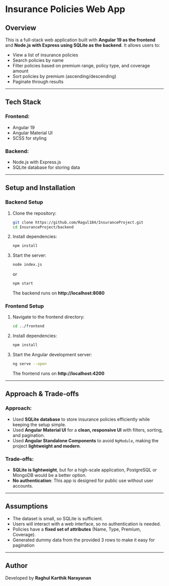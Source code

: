 # Insurance Policies Web App

## Overview
This is a full-stack web application built with **Angular 19 as the frontend** and **Node.js with Express using SQLite as the backend**. It allows users to:

- View a list of insurance policies
- Search policies by name
- Filter policies based on premium range, policy type, and coverage amount
- Sort policies by premium (ascending/descending)
- Paginate through results

---
## Tech Stack
### **Frontend**:
- Angular 19
- Angular Material UI
- SCSS for styling

### **Backend**:
- Node.js with Express.js
- SQLite database for storing data

---
## Setup and Installation

### **Backend Setup**
1. Clone the repository:
   ```sh
   git clone https://github.com/Ragul184/InsuranceProject.git
   cd InsuranceProject/backend
   ```
2. Install dependencies:
   ```sh
   npm install
   ```
3. Start the server:
   ```sh
   node index.js
   ```
   or
   ```sh
   npm start
   ```
   The backend runs on **http://localhost:8080**

### **Frontend Setup**
1. Navigate to the frontend directory:
   ```sh
   cd ../frontend
   ```
2. Install dependencies:
   ```sh
   npm install
   ```
3. Start the Angular development server:
   ```sh
   ng serve --open
   ```
   The frontend runs on **http://localhost:4200**

---
## Approach & Trade-offs
### **Approach:**
- Used **SQLite database** to store insurance policies efficiently while keeping the setup simple.
- Used **Angular Material UI** for a **clean, responsive UI** with filters, sorting, and pagination.
- Used **Angular Standalone Components** to avoid `NgModule`, making the project **lightweight and modern**.

### **Trade-offs:**
- **SQLite is lightweight**, but for a high-scale application, PostgreSQL or MongoDB would be a better option.
- **No authentication**: This app is designed for public use without user accounts.

---
## Assumptions
- The dataset is small, so SQLite is sufficient.
- Users will interact with a web interface, so no authentication is needed.
- Policies have a **fixed set of attributes** (Name, Type, Premium, Coverage).
- Generated dummy data from the provided 3 rows to make it easy for pagination

---

## Author
Developed by **Raghul Karthik Narayanan**

